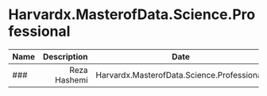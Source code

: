 # Harvardx.MasterofData.Science.Professional

| Name | Description | Date
| :- |-------------: | :-:
### |Reza Hashemi| Harvardx.MasterofData.Science.Professional.  | On 12th of August at 2019 01:02 A.M.
